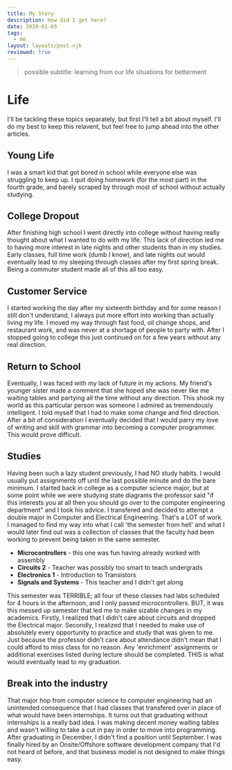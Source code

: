 ```yaml
---    
title: My Story
description: How did I get here?
date: 2020-01-03  
tags:   
  - me
layout: layouts/post.njk  
reviewed: true
---  
```



> possible subtitle: learning from our life situations for betterment

# Life

I'll be tackling these topics separately, but first I'll tell a bit about myself. I'll do my best to keep this relavent, but feel free to jump ahead into the other articles.

## Young Life

I was a smart kid that got bored in school while everyone else was struggling to keep up.  I quit doing homework (for the most part) in the fourth grade, and barely scraped by through most of school without actually studying.

## College Dropout

After finishing high school I went directly into college without having really thought about what I wanted to do with my life. This lack of direction led me to having more interest in late nights and other students than in my studies. Early classes, full time work (dumb I know), and late nights out would eventually lead to my sleeping through classes after my first spring break. Being a commuter student made all of this all too easy.

## Customer Service

I started working the day after my sixteenth birthday and for some reason I still don't understand, I always put more effort into working than actually living my life. I moved my way through fast food, oil change shops, and restaurant work, and was never at a shortage of people to party with.  After I stopped going to college this just continued on for a few years without any real direction.

## Return to School

Eventually, I was faced with my lack of future in my actions. My friend's younger sister made a comment that she hoped she was never like me waiting tables and partying all the time without any direction. This shook my world as this particular person was someone I admired as tremendously intelligent. I told myself that I had to make some change and find direction.  After a bit of consideration I eventually decided that I would parry my love of writing and skill with grammar into becoming a computer programmer.  This would prove difficult.

## Studies

Having been such a lazy student previously, I had NO study habits. I would usually put assignments off until the last possible minute and do the bare minimum. I started back in college as a computer science major, but at some point while we were studying state diagrams the professor said "if this interests you at all then you should go over to the computer engineering department" and I took his advice. I transfered and decided to attempt a double major in Computer and Electrical Engineering. That's a LOT of work. I managed to find my way into what I call 'the semester from hell' and what I would later find out was a collection of classes that the faculty had been working to prevent being taken in the same semester.  

+ **Microcontrollers** - this one was fun having already worked with assembly
+ **Circuits 2** - Teacher was possibly too smart to teach undergrads
+ **Electronics 1** - Introduction to Transistors
+ **Signals and Systems** - This teacher and I didn't get along

This semester was TERRIBLE; all four of these classes had labs scheduled for 4 hours in the afternoon, and I only passed microcontrollers. BUT, it was this messed up semester that led me to make sizable changes in my academics.  Firstly, I realized that I didn't care about circuits and dropped the Electrical major. Secondly, I realized that I needed to make use of absolutely every opportunity to practice and study that was given to me. Just because the professor didn't care about attendance didn't mean that I could afford to miss class for no reason.  Any 'enrichment' assignments or additional exercises listed during lecture should be completed.  THIS is what would eventually lead to my graduation.

## Break into the industry

That major hop from computer science to computer engineering had an unintended consequence that I had classes that transfered over in place of what would have been internships. It turns out that graduating without internships is a really bad idea.  I was making decent money waiting tables and wasn't willing to take a cut in pay in order to move into programming. After graduating in December, I didn't find a position until September. I was finally hired by an Onsite/Offshore software development company that I'd not heard of before, and that business model is not designed to make things easy.
